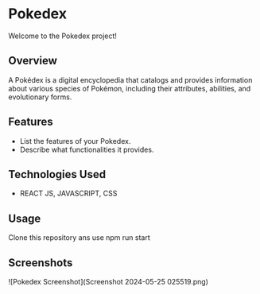 # Pokedex

Welcome to the Pokedex project!

## Overview
A Pokédex is a digital encyclopedia that catalogs and provides information about various species of Pokémon, including their attributes, abilities, and evolutionary forms.


## Features
- List the features of your Pokedex.
- Describe what functionalities it provides.

## Technologies Used
- REACT JS, JAVASCRIPT, CSS

## Usage
Clone this repository ans use npm run start

## Screenshots
![Pokedex Screenshot](Screenshot 2024-05-25 025519.png)
